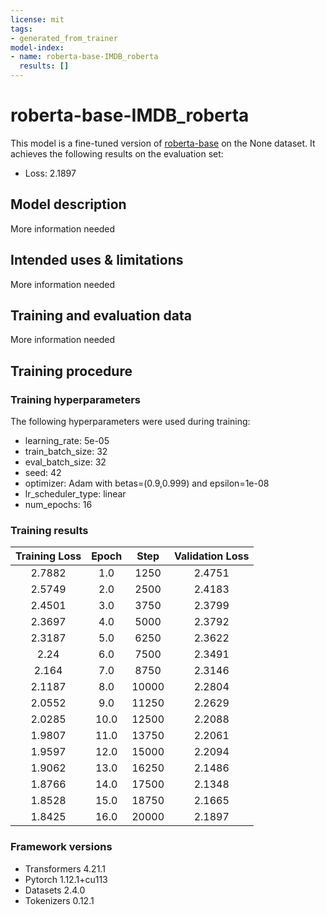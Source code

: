 ```yaml
---
license: mit
tags:
- generated_from_trainer
model-index:
- name: roberta-base-IMDB_roberta
  results: []
---
```


<!-- This model card has been generated automatically according to the information the Trainer had access to. You
should probably proofread and complete it, then remove this comment. -->

# roberta-base-IMDB_roberta

This model is a fine-tuned version of [roberta-base](https://huggingface.co/roberta-base) on the None dataset.
It achieves the following results on the evaluation set:
- Loss: 2.1897

## Model description

More information needed

## Intended uses & limitations

More information needed

## Training and evaluation data

More information needed

## Training procedure

### Training hyperparameters

The following hyperparameters were used during training:
- learning_rate: 5e-05
- train_batch_size: 32
- eval_batch_size: 32
- seed: 42
- optimizer: Adam with betas=(0.9,0.999) and epsilon=1e-08
- lr_scheduler_type: linear
- num_epochs: 16

### Training results

| Training Loss | Epoch | Step  | Validation Loss |
|:-------------:|:-----:|:-----:|:---------------:|
| 2.7882        | 1.0   | 1250  | 2.4751          |
| 2.5749        | 2.0   | 2500  | 2.4183          |
| 2.4501        | 3.0   | 3750  | 2.3799          |
| 2.3697        | 4.0   | 5000  | 2.3792          |
| 2.3187        | 5.0   | 6250  | 2.3622          |
| 2.24          | 6.0   | 7500  | 2.3491          |
| 2.164         | 7.0   | 8750  | 2.3146          |
| 2.1187        | 8.0   | 10000 | 2.2804          |
| 2.0552        | 9.0   | 11250 | 2.2629          |
| 2.0285        | 10.0  | 12500 | 2.2088          |
| 1.9807        | 11.0  | 13750 | 2.2061          |
| 1.9597        | 12.0  | 15000 | 2.2094          |
| 1.9062        | 13.0  | 16250 | 2.1486          |
| 1.8766        | 14.0  | 17500 | 2.1348          |
| 1.8528        | 15.0  | 18750 | 2.1665          |
| 1.8425        | 16.0  | 20000 | 2.1897          |


### Framework versions

- Transformers 4.21.1
- Pytorch 1.12.1+cu113
- Datasets 2.4.0
- Tokenizers 0.12.1
